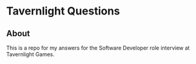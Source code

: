 # Tavernlight Questions

## About

This is a repo for my answers for the Software Developer role interview at Tavernlight Games.